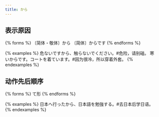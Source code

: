 ```yaml
---
title: から
---
```


## 表示原因

{% forms %}
〔简体・敬体〕から
〔简体〕からです
{% endforms %}

{% examples %}
危ないですから、触らないでください。#危险，请别碰。
寒いからです。コートを着ています。#因为很冷，所以穿着外套。
{% endexamples %}

## 动作先后顺序

{% forms %}
て形
{% endforms %}

{% examples %}
日本へ行ったから、日本語を勉強する。#去日本后学日语。
{% endexamples %}
